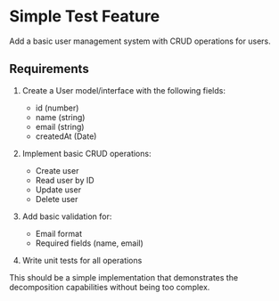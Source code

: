 # Simple Test Feature

Add a basic user management system with CRUD operations for users.

## Requirements

1. Create a User model/interface with the following fields:
   - id (number)
   - name (string)
   - email (string)
   - createdAt (Date)

2. Implement basic CRUD operations:
   - Create user
   - Read user by ID
   - Update user
   - Delete user

3. Add basic validation for:
   - Email format
   - Required fields (name, email)

4. Write unit tests for all operations

This should be a simple implementation that demonstrates the decomposition capabilities without being too complex.
